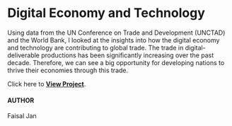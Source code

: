 # Digital Economy and Technology

Using data from the UN Conference on Trade and Development (UNCTAD) and the World Bank, I looked at the insights into how the digital economy and technology are contributing to global trade. The trade in digital-deliverable productions has been significantly increasing over the past decade. Therefore, we can see a big opportunity for developing nations to thrive their economies through this trade.

Click here to [**View Project**](https://github.io/faisaljanbaloch/global-digital-economy).

#### AUTHOR

Faisal Jan